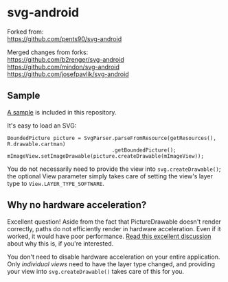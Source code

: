 svg-android
===========

Forked from:  
https://github.com/pents90/svg-android

Merged changes from forks:  
https://github.com/b2renger/svg-android  
https://github.com/mindon/svg-android  
https://github.com/josefpavlik/svg-android

## Sample

[A sample](https://github.com/Pixplicity/svg-android/tree/master/svgandroid/svgdemo) is included in this repository.

It's easy to load an SVG:

    BoundedPicture picture = SvgParser.parseFromResource(getResources(), R.drawable.cartman)
                                      .getBoundedPicture();
    mImageView.setImageDrawable(picture.createDrawable(mImageView));

You do not necessarily need to provide the view into `svg.createDrawable()`; the optional View parameter simply takes care of setting the view's layer type to `View.LAYER_TYPE_SOFTWARE`.

## Why no hardware acceleration?

Excellent question! Aside from the fact that PictureDrawable doesn't render correctly, paths do not efficiently render in hardware acceleration. Even if it worked, it would have poor performance. [Read this excellent discussion](http://stackoverflow.com/questions/15039829/drawing-paths-and-hardware-acceleration) about why this is, if you're interested.

You don't need to disable hardware acceleration on your entire application. Only *individual views* need to have the layer type changed, and providing your view into `svg.createDrawable()` takes care of this for you.
